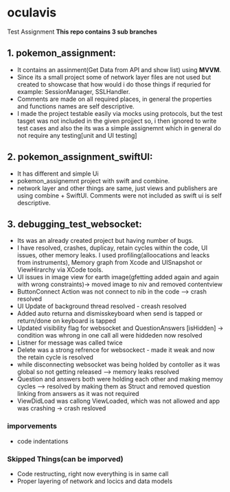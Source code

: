 # oculavis
Test Assignment 
 **This repo contains 3 sub branches**

## 1. pokemon_assignment:
* It contains an assinment(Get Data from API and show list) using **MVVM**. 
* Since its a small project some of network layer files are not used but created to showcase that how would i do those things if requried for example: SessionManager, SSLHandler.
* Comments are made on all required places, in general the properties and functions names are self descriptive.
* I made the project testable easily via mocks using protocols, but the test tasget was not included in the given projject so, i then ignored to write test cases and also the its was a simple assignemnt which in general do not require any testing[unit and UI testing]

## 2. pokemon_assignment_swiftUI:
* It has different and simple Ui
* pokemon_assignemnt project with swift and combine.
* network layer and other things are same, just views and publishers are using combine + SwiftUI. Comments were not included as swift ui is self descriptive. 

## 3. debugging_test_websocket: 
* Its was an already created project but having number of bugs.
* I have resolved, crashes, duplicay, retain cycles within the code, UI issues, other memory leaks. I used profiling(alloocations and leacks from instruments), Memory graph from Xcode and UISnapshot or ViewHirarchy via XCode tools.
* UI issues in image view for earth image(gfetting added again and again with wrong constraints)-> moved image to niv and removed contentview 
* ButtonConnect Action was not connect to nib in the code --> crash resolved
* UI Update of background thread resolved - creash resolved
* Added auto returna and dismisskeyboard when send is tapped or return/done on keyboard is tapped
* Updated visibility flag for websocket and QuestionAnswers [isHidden] -> condition was whrong in one call all were hiddeden now resolved
* Listner for message was called twice
* Delete was a strong refrence for websockect - made it weak and now the retain cycle is resolved
* while disconnecting websocket was being holded by contoller as it was global so not getting released --> memory leaks resolved
* Question and answers both were holding each other and making memoy cycles --> resolved by making them as Struct and removed question linking from answers as it was not required
* ViewDidLoad was callong ViewLoaded, which was not allowed and app was crashing -> crash resloved

### imporvements
* code indentations

### Skipped Things(can be imporved)
* Code restructing, right now everything is in same call
* Proper layering of network and locics and data models

